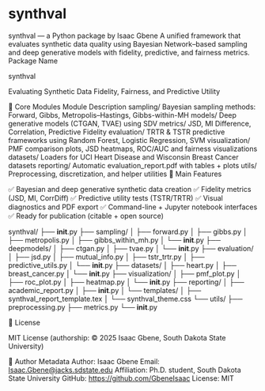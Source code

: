 # synthval
synthval — a Python package by Isaac Gbene  A unified framework that evaluates synthetic data quality using Bayesian Network–based sampling and deep generative models with fidelity, predictive, and fairness metrics.
Package Name

synthval

Evaluating Synthetic Data Fidelity, Fairness, and Predictive Utility

🧠 Core Modules
Module	Description
sampling/	Bayesian sampling methods: Forward, Gibbs, Metropolis–Hastings, Gibbs-within-MH
models/	Deep generative models (CTGAN, TVAE) using SDV
metrics/	JSD, MI Difference, Correlation, Predictive Fidelity
evaluation/	TRTR & TSTR predictive frameworks using Random Forest, Logistic Regression, SVM
visualization/	PMF comparison plots, JSD heatmaps, ROC/AUC and fairness visualizations
datasets/	Loaders for UCI Heart Disease and Wisconsin Breast Cancer datasets
reporting/	Automatic evaluation_report.pdf with tables + plots
utils/	Preprocessing, discretization, and helper utilities
🧮 Main Features

✅ Bayesian and deep generative synthetic data creation
✅ Fidelity metrics (JSD, MI, CorrDiff)
✅ Predictive utility tests (TSTR/TRTR)
✅ Visual diagnostics and PDF export
✅ Command-line + Jupyter notebook interfaces
✅ Ready for publication (citable + open source)


synthval/
├── __init__.py
├── sampling/
│   ├── forward.py
│   ├── gibbs.py
│   ├── metropolis.py
│   ├── gibbs_within_mh.py
│   └── __init__.py
├── deepmodels/
│   ├── ctgan.py
│   ├── tvae.py
│   └── __init__.py
├── evaluation/
│   ├── jsd.py
│   ├── mutual_info.py
│   ├── tstr_trtr.py
│   ├── predictive_utils.py
│   └── __init__.py
├── datasets/
│   ├── heart.py
│   ├── breast_cancer.py
│   └── __init__.py
├── visualization/
│   ├── pmf_plot.py
│   ├── roc_plot.py
│   ├── heatmap.py
│   └── __init__.py
├── reporting/
│   ├── academic_report.py
│   ├── __init__.py
│   └── templates/
│       ├── synthval_report_template.tex
│       └── synthval_theme.css
└── utils/
    ├── preprocessing.py
    ├── metrics.py
    └── __init__.py

📘 License

MIT License
(authorship: © 2025 Isaac Gbene, South Dakota State University)

📧 Author Metadata
Author: Isaac Gbene
Email: Isaac.Gbene@jacks.sdstate.edu
Affiliation: Ph.D. student, South Dakota State University
GitHub: https://github.com/GbeneIsaac
License: MIT
